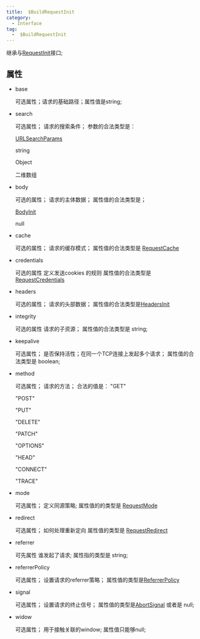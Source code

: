 ```yaml
---
title:  $BuildRequestInit
category:
  - Interface
tag:
  -  $BuildRequestInit
---
```


继承与[RequestInit](../request-init/index.md)接口; 


## 属性

  - base

    可选属性；请求的基础路径；属性值是string;


  - search

    可选属性；
    请求的搜索条件；
    参数的合法类型是：
    
    [URLSearchParams](https://developer.mozilla.org/zh-CN/docs/Web/API/URLSearchParams)

    string

    Object

    二维数组


  - body

    可选的属性；
    请求的主体数据；
    属性值的合法类型是；

    [BodyInit](../body-init/index.md)

    null



  - cache

    可选的属性；
    请求的缓存模式；
    属性值的合法类型是 [RequestCache](https://developer.mozilla.org/en-US/docs/Web/API/Request/cache)
    


  - credentials

    可选的属性
    定义发送cookies 的规则
    属性值的合法类型是[RequestCredentials](https://developer.mozilla.org/zh-CN/docs/Web/API/Request/credentials)


  - headers

    可选的属性；
    请求的头部数据；
    属性值的合法类型是[HeadersInit](../headers-init/index.md)


  - integrity

    可选的属性
    请求的子资源；
    属性值的合法类型是 string;


  - keepalive

    可选属性；
    是否保持活性；在同一个TCP连接上发起多个请求；
    属性值的合法类型是 boolean;


  - method

    可选属性；
    请求的方法；
    合法的值是：
    "GET"

    "POST"

    "PUT"

    "DELETE"

    "PATCH"

    "OPTIONS"

    "HEAD"

    "CONNECT"

    "TRACE"

  - mode

    可选属性；
    定义同源策略;
    属性值的的类型是 [RequestMode](../request-mode/index.md)


  - redirect

    可选属性；
    如何处理重新定向
    属性值的类型是 [RequestRedirect](https://developer.mozilla.org/en-US/docs/Web/API/Request/redirect)
 

  - referrer

    可先属性
    谁发起了请求;
    属性指的类型是 string;


  - referrerPolicy

    可选属性；
    设置请求的referrer策略；
    属性值的类型是[ReferrerPolicy](https://developer.mozilla.org/en-US/docs/Web/API/Request/referrerPolicy)

  - signal

    可选属性；
    设置请求的终止信号；
    属性值的类型是[AbortSignal](https://developer.mozilla.org/zh-CN/docs/Web/API/AbortSignal) 
    或者是 null;

  - widow

    可选属性；
    用于接触关联的window;
    属性值只能够null;


